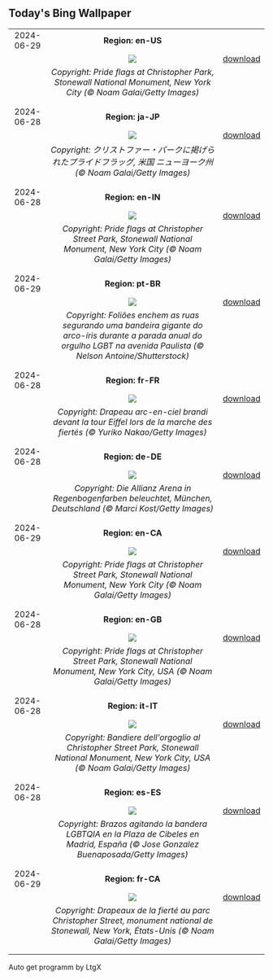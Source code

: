 ## Today's Bing Wallpaper
|      |      |      |
| :----: | :----: | :----: |
|2024-06-29|**Region: en-US**||
||![](https://www.bing.com/th?id=OHR.ChristopherPark_EN-US9362447266_UHD.jpg&pid=hp&w=1152&h=648&rs=1&c=4)| [download](https://www.bing.com/th?id=OHR.ChristopherPark_EN-US9362447266_UHD.jpg)|
||*Copyright: Pride flags at Christopher Park, Stonewall National Monument, New York City (© Noam Galai/Getty Images)*
||
|||
|2024-06-28|**Region: ja-JP**||
||![](https://www.bing.com/th?id=OHR.ChristopherPark_JA-JP8669771947_UHD.jpg&pid=hp&w=1152&h=648&rs=1&c=4)| [download](https://www.bing.com/th?id=OHR.ChristopherPark_JA-JP8669771947_UHD.jpg)|
||*Copyright: クリストファー・パークに掲げられたプライドフラッグ, 米国 ニューヨーク州 (© Noam Galai/Getty Images)*
||
|||
|2024-06-28|**Region: en-IN**||
||![](https://www.bing.com/th?id=OHR.ChristopherPark_EN-IN0638219094_UHD.jpg&pid=hp&w=1152&h=648&rs=1&c=4)| [download](https://www.bing.com/th?id=OHR.ChristopherPark_EN-IN0638219094_UHD.jpg)|
||*Copyright: Pride flags at Christopher Street Park, Stonewall National Monument, New York City (© Noam Galai/Getty Images)*
||
|||
|2024-06-29|**Region: pt-BR**||
||![](https://www.bing.com/th?id=OHR.Pride2024_PT-BR0771293980_UHD.jpg&pid=hp&w=1152&h=648&rs=1&c=4)| [download](https://www.bing.com/th?id=OHR.Pride2024_PT-BR0771293980_UHD.jpg)|
||*Copyright: Foliões enchem as ruas segurando uma bandeira gigante do arco-íris durante a parada anual do orgulho LGBT na avenida Paulista (© Nelson Antoine/Shutterstock)*
||
|||
|2024-06-28|**Region: fr-FR**||
||![](https://www.bing.com/th?id=OHR.ParisPrideParade_FR-FR5537567713_UHD.jpg&pid=hp&w=1152&h=648&rs=1&c=4)| [download](https://www.bing.com/th?id=OHR.ParisPrideParade_FR-FR5537567713_UHD.jpg)|
||*Copyright: Drapeau arc-en-ciel brandi devant la tour Eiffel lors de la marche des fiertés (© Yuriko Nakao/Getty Images)*
||
|||
|2024-06-28|**Region: de-DE**||
||![](https://www.bing.com/th?id=OHR.AllianzArena_DE-DE5063263728_UHD.jpg&pid=hp&w=1152&h=648&rs=1&c=4)| [download](https://www.bing.com/th?id=OHR.AllianzArena_DE-DE5063263728_UHD.jpg)|
||*Copyright: Die Allianz Arena in Regenbogenfarben beleuchtet, München, Deutschland (© Marci Kost/Getty Images)*
||
|||
|2024-06-29|**Region: en-CA**||
||![](https://www.bing.com/th?id=OHR.ChristopherPark_EN-CA4001451105_UHD.jpg&pid=hp&w=1152&h=648&rs=1&c=4)| [download](https://www.bing.com/th?id=OHR.ChristopherPark_EN-CA4001451105_UHD.jpg)|
||*Copyright: Pride flags at Christopher Street Park, Stonewall National Monument, New York City (© Noam Galai/Getty Images)*
||
|||
|2024-06-28|**Region: en-GB**||
||![](https://www.bing.com/th?id=OHR.ChristopherPark_EN-GB4906176732_UHD.jpg&pid=hp&w=1152&h=648&rs=1&c=4)| [download](https://www.bing.com/th?id=OHR.ChristopherPark_EN-GB4906176732_UHD.jpg)|
||*Copyright: Pride flags at Christopher Street Park, Stonewall National Monument, New York City, USA (© Noam Galai/Getty Images)*
||
|||
|2024-06-28|**Region: it-IT**||
||![](https://www.bing.com/th?id=OHR.ChristopherPark_IT-IT1992922645_UHD.jpg&pid=hp&w=1152&h=648&rs=1&c=4)| [download](https://www.bing.com/th?id=OHR.ChristopherPark_IT-IT1992922645_UHD.jpg)|
||*Copyright: Bandiere dell'orgoglio al Christopher Street Park, Stonewall National Monument, New York City, USA (© Noam Galai/Getty Images)*
||
|||
|2024-06-28|**Region: es-ES**||
||![](https://www.bing.com/th?id=OHR.PrideMadrid_ES-ES8204092682_UHD.jpg&pid=hp&w=1152&h=648&rs=1&c=4)| [download](https://www.bing.com/th?id=OHR.PrideMadrid_ES-ES8204092682_UHD.jpg)|
||*Copyright: Brazos agitando la bandera LGBTQIA en la Plaza de Cibeles en Madrid, España (© Jose Gonzalez Buenaposada/Getty Images)*
||
|||
|2024-06-29|**Region: fr-CA**||
||![](https://www.bing.com/th?id=OHR.ChristopherPark_FR-CA0383341384_UHD.jpg&pid=hp&w=1152&h=648&rs=1&c=4)| [download](https://www.bing.com/th?id=OHR.ChristopherPark_FR-CA0383341384_UHD.jpg)|
||*Copyright: Drapeaux de la fierté au parc Christopher Street, monument national de Stonewall, New York, États-Unis (© Noam Galai/Getty Images)*
||
|||

Auto get programm by LtgX
